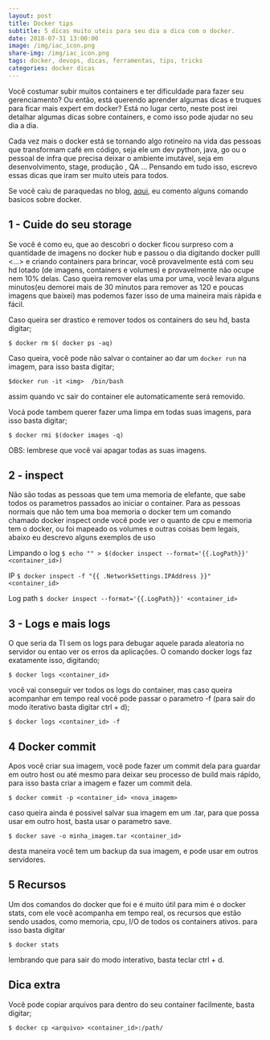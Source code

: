 ```yaml
---
layout: post
title: Docker tips
subtitle: 5 dicas muito uteis para seu dia a dica com o docker.
date: 2018-07-31 13:00:00
image: /img/iac_icon.png
share-img: /img/iac_icon.png
tags: docker, devops, dicas, ferramentas, tips, tricks
categories: docker dicas
---
```


Você costumar subir muitos containers e ter dificuldade para fazer seu gerenciamento? Ou então, está querendo aprender algumas dicas e truques para ficar mais expert em docker? Está no lugar certo, neste post irei detalhar algumas dicas sobre containers, e como isso pode ajudar no seu dia a dia.  

Cada vez mais o docker está se tornando algo rotineiro na vida das pessoas que transformam café em código, seja ele um dev python, java, go ou o pessoal de infra que precisa deixar o ambiente imutável, seja em desenvolvimento, stage, produção , QA ... Pensando em tudo isso, escrevo essas dicas que iram ser muito uteis para todos.  

Se você caiu de paraquedas no blog, [aqui](http://localhost), eu comento alguns comando basicos sobre docker.  


## 1 - Cuide do seu storage  

Se você é como eu, que ao descobri o docker ficou surpreso com a quantidade de imagens no docker hub e passou o dia digitando docker  pulll <...> e criando containers para brincar, você provavelmente está com seu hd lotado (de imagens, containers e volumes) e provavelmente não ocupe nem 10% delas. Caso queira remover elas uma por uma, você levara alguns minutos(eu demorei mais de 30 minutos para remover as 120 e poucas imagens que baixei) mas podemos fazer isso de uma maineira mais rápida e fácil.  


Caso queira ser drastico e remover todos os containers do seu hd, basta digitar;  

 `$ docker rm $( docker ps -aq)`  

Caso queira, você pode não salvar o container ao dar um `docker run` na imagem, para isso basta digitar;  

`$docker run -it <img>  /bin/bash`

assim quando vc sair do container ele automaticamente será removido.

Vocá pode tambem querer fazer uma limpa em todas suas imagens, para isso basta digitar;  

`$ docker rmi $(docker images -q)`

OBS: lembrese que você vai apagar todas as suas imagens.

## 2 - inspect

Não são todas as pessoas que tem uma memoria de elefante, que sabe todos os parametros passados ao iniciar o container. Para as pessoas normais que não tem uma boa memoria o docker tem um comando chamado docker inspect onde você pode ver o quanto de cpu e memoria tem o docker, ou foi mapeado os volumes e outras coisas bem legais, abaixo eu descrevo alguns exemplos de uso

Limpando o log
`$ echo "" > $(docker inspect --format='{{.LogPath}}' <container_id>)`

IP
`$ docker inspect -f "{{ .NetworkSettings.IPAddress }}" <container_id>`

Log path
`$ docker inspect --format='{{.LogPath}}' <container_id>`
## 3 - Logs e mais logs   

O que seria da TI sem os logs para debugar aquele parada aleatoria no servidor ou entao ver os erros da aplicações. O comando docker logs faz exatamente isso, digitando;  

`$ docker logs <container_id>`  

você vai conseguir ver todos os logs do container, mas caso queira acompanhar em tempo real você pode passar o parametro -f (para sair do modo iterativo basta digitar ctrl + d);

`$ docker logs <container_id> -f`

## 4 Docker commit
Apos você criar sua imagem, você pode fazer um commit dela para guardar em outro host ou até mesmo para deixar seu processo de build mais rápido, para isso basta criar a imagem e fazer um commit dela.

`$ docker commit -p <container_id> <nova_imagem>`

caso queira ainda é possivel salvar sua imagem em um .tar, para que possa usar em outro host, basta usar o parametro save.

`$ docker save -o minha_imagem.tar <container_id>`

desta maneira você tem um backup da sua imagem, e pode usar em outros servidores.

## 5 Recursos

Um dos comandos do docker que foi e é muito útil para mim é o docker stats, com ele você acompanha em tempo real, os recursos que estão sendo usados, como  memoria, cpu, I/O de todos os containers ativos. para isso basta digitar

`$ docker stats `

lembrando que para sair do modo interativo, basta teclar ctrl + d.



## Dica extra

Você pode copiar arquivos para dentro do seu container facilmente, basta digitar;

`$ docker cp <arquivo> <container_id>:/path/`
